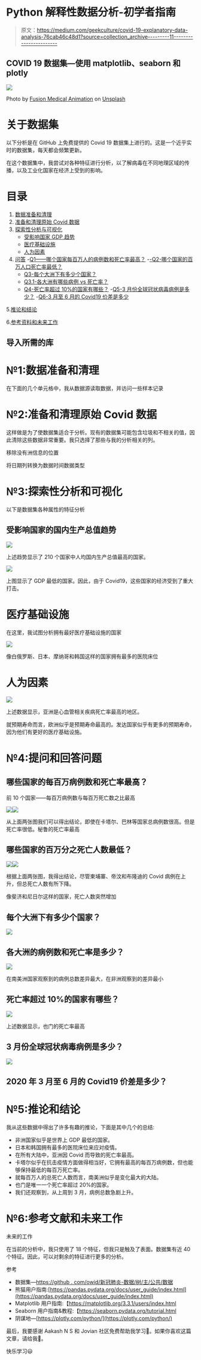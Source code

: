 # Python 解释性数据分析-初学者指南

> 原文：<https://medium.com/geekculture/covid-19-explanatory-data-analysis-76cab46c48d1?source=collection_archive---------11----------------------->

## COVID 19 数据集—使用 matplotlib、seaborn 和 plotly

![](img/27979045b3a132ba73a5c22529ef5f8e.png)

Photo by [Fusion Medical Animation](https://unsplash.com/@fusion_medical_animation?utm_source=medium&utm_medium=referral) on [Unsplash](https://unsplash.com?utm_source=medium&utm_medium=referral)

# 关于数据集

以下分析是在 GitHub 上免费提供的 Covid 19 数据集上进行的。这是一个近乎实时的数据集，每天都会频繁更新。

在这个数据集中，我尝试对各种特征进行分析，以了解病毒在不同地理区域的传播，以及工业化国家在经济上受到的影响。

# 目录

1.  [数据准备和清理](#5900)
2.  [准备和清理原始 Covid 数据](#70d5)
3.  [探索性分析与可视化](#8ea7)
    - [受影响国家 GDP 趋势](#2c3f)
    - [医疗基础设施](#c34d)
    - [人为因素](#2b54)
4.  [问答](#6eb3)
    -[Q1——哪个国家每百万人的病例数和死亡率最高？](#15d6)
    -[-Q2-哪个国家的百万人口死亡率最低？](#d1a2)
    - [Q3-每个大洲下有多少个国家？](#ad87)
    - [Q3.1-各大洲有哪些病例 vs 死亡率？](#1b0b)
    - [Q4-死亡率超过 10%的国家有哪些？](#3b78)
    -[Q5-3 月份全球冠状病毒病例是多少？](#dd50)
    -[Q6-3 月至 6 月的 Covid19 价差是多少](#0f0c)

5.[推论和结论](#3099)

6.[参考资料和未来工作](#1423)

## 导入所需的库

# №1:数据准备和清理

在下面的几个单元格中，我从数据源读取数据，并访问一些样本记录

# №2:准备和清理原始 Covid 数据

这样做是为了使数据集适合于分析。现有的数据集可能包含垃圾和不相关的值，因此清除这些数据非常重要。我只选择了那些与我的分析相关的列。

移除没有洲信息的位置

将日期列转换为数据时间数据类型

# №3:探索性分析和可视化

以下是数据集各种属性的特征分析

## 受影响国家的国内生产总值趋势

![](img/c12e7b93a98fbcb74e0a1704e52d4f10.png)

上述趋势显示了 210 个国家中人均国内生产总值最高的国家。

![](img/b47c81aaed23ef766989d244b53812ba.png)

上图显示了 GDP 最低的国家。因此，由于 Covid19，这些国家的经济受到了重大打击。

# 医疗基础设施

在这里，我试图分析拥有最好医疗基础设施的国家

![](img/fcea966328abb8fe447ae41f4db060d8.png)

像白俄罗斯、日本、摩纳哥和韩国这样的国家拥有最多的医院床位

# 人为因素

![](img/aee2af9b275b83a518e0d41fadf95eab.png)

上述数据显示，亚洲是心血管相关疾病死亡率最高的地区。

就预期寿命而言，欧洲似乎是预期寿命最高的。发达国家似乎有更多的预期寿命，因为他们有更好的医疗基础设施。

# №4:提问和回答问题

## 哪些国家的每百万病例数和死亡率最高？

前 10 个国家——每百万病例数与每百万死亡数之比最高

![](img/8e59d4c28feb23f5892fb26977e6b62d.png)![](img/f172d62e041b6e38ae8ffba092e353dc.png)

从上面两张图我们可以得出结论，即使在卡塔尔、巴林等国家总病例数很高。但是死亡率很低。秘鲁的死亡率最高

## 哪些国家的百万分之死亡人数最低？

![](img/8d7be23f4a45251fab5b5b6a1b1e19df.png)![](img/2af4a19ce55f10dcf20cc48bd2209216.png)

根据上面两张图，我得出结论，尽管柬埔寨、帝汶和布隆迪的 Covid 病例在上升，但总死亡人数有所下降。

像斐济和尼日尔这样的国家，死亡人数突然增加

## 每个大洲下有多少个国家？

![](img/4d4478e07bccadd7b3900ed2fcc9ba72.png)

## 各大洲的病例数和死亡率是多少？

![](img/815d1d6391543d82b285cac743f0c1fb.png)

在南美洲国家观察到的病例总数差异最大，在非洲观察到的差异最小

## 死亡率超过 10%的国家有哪些？

![](img/ed34ad95bdbe99734ff81bb2e99feaf0.png)

上述数据显示，也门的死亡率最高

## 3 月份全球冠状病毒病例是多少？

![](img/db084d0395743813d884f4b4b2c152c0.png)

## 2020 年 3 月至 6 月的 Covid19 价差是多少？

# №5:推论和结论

我从这些数据中得出了许多有趣的推论，下面是其中几个的总结:

*   非洲国家似乎是世界上 GDP 最低的国家。
*   日本和韩国拥有最多的医院床位来应对疫情。
*   在所有大陆中，亚洲因 Covid 而导致的死亡率最高。
*   卡塔尔似乎在抗击疫情方面做得相当好，它拥有最高的每百万病例数，但也能够保持最低的每百万死亡率。
*   就每百万人的总死亡人数而言，南美洲似乎是变化最大的大陆。
*   也门是唯一一个死亡率超过 20%的国家。
*   我们还观察到，从上周到 3 月，病例总数急剧上升。

# №6:参考文献和未来工作

未来的工作

在当前的分析中，我只使用了 18 个特征，但我只是触及了表面。数据集有近 40 个特征。因此，可以对剩余的特征进行更多的分析。

参考

*   数据集—[https://github . com/owid/新冠肺炎-数据/树/主/公共/数据](https://github.com/owid/covid-19-data/tree/master/public/data)
*   熊猫用户指南:[https://pandas.pydata.org/docs/user_guide/index.html](https://pandas.pydata.org/docs/user_guide/index.html)
*   Matplotlib 用户指南:【https://matplotlib.org/3.3.1/users/index.html 
*   Seaborn 用户指南&教程:【https://seaborn.pydata.org/tutorial.html 
*   阴谋地—[https://plotly.com/python/](https://plotly.com/python/)

最后，我要感谢 Aakash N S 和 Jovian 社区免费帮助我学习👏。如果你喜欢这篇文章，请给我👏。

快乐学习😃